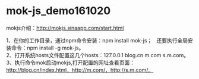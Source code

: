 # mok-js_demo161020

mokjs介绍：http://mokjs.sinaapp.com/start.html  


1、在你的工作目录，通过npm命令安装：npm install mok-js；  
还要执行全局安装命令：npm install -g mok-js。  
2、打开系统hosts文件配置这几个hosts：127.0.0.1 blog.cn m.com s.m.com。  
3、执行命令mok启动mokjs,打开配置的网址查看页面：http://blog.cn/index.html，http://m.com/，http://s.m.com/。  
